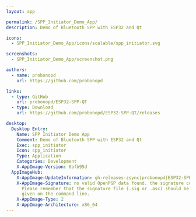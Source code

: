 ```yaml
---
layout: app

permalink: /SPP_Initiator_Demo_App/
description: Demo of Bluetooth SPP with ESP32 and Qt

icons:
  - SPP_Initiator_Demo_App/icons/scalable/spp_initiator.svg

screenshots:
  - SPP_Initiator_Demo_App/screenshot.png

authors:
  - name: probonopd
    url: https://github.com/probonopd

links:
  - type: GitHub
    url: probonopd/ESP32-SPP-QT
  - type: Download
    url: https://github.com/probonopd/ESP32-SPP-QT/releases

desktop:
  Desktop Entry:
    Name: SPP Initiator Demo App
    Comment: Demo of Bluetooth SPP with ESP32 and Qt
    Exec: spp_initiator
    Icon: spp_initiator
    Type: Application
    Categories: Development
    X-AppImage-Version: 6bfb95d
  AppImageHub:
    X-AppImage-UpdateInformation: gh-releases-zsync|probonopd|ESP32-SPP-QT|continuous|SPP_Initiator_Demo_App*-x86_64.AppImage.zsync
    X-AppImage-Signature: no valid OpenPGP data found. the signature could not be verified.
      Please remember that the signature file (.sig or .asc) should be the first file
      given on the command line.
    X-AppImage-Type: 2
    X-AppImage-Architecture: x86_64
---
```

